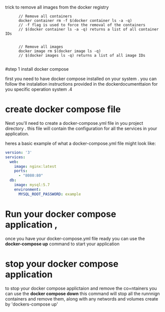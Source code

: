 



trick to remove all images from the docker registry
```
      // Remove all containers
      docker container rm -f $(docker container ls -a -q)
      // -f flag is used to force the removal of the containers
      // $(docker container ls -a -q) returns a list of all container IDs


      // Remove all images
      docker image rm $(docker image ls -q)
      // $(docker images ls -q) returns a list of all image IDs
  
```






#step 1 install docker compose 

first you need to have docker compose installed on your system . you can follow the instalation instructions provided in the dockerdocumenttaion for you specific operation system .4





# create docker compose file 

Next you'll need to create a docker-compose.yml file in you project directory . this file will contain the configuration for all the services in your application.


heres a basic example of what a docker-compose.yml file might look like:

```yml
version: '3'
services:
  web:
    image: nginx:latest
    ports:
      - "8080:80"
  db:
    image: mysql:5.7
    environment:
      MYSQL_ROOT_PASSWORD: example
```


# Run your docker compose application ,


once you have your docker-compose.yml file ready you can  use the **docker-compose up** command to start your application



# stop your docker compose application
to stop your docker compose applictaion and remove the co=ntainers you can use the **docker compose down** 
this command will stop all the runnnign containers and remove them, along with any networds and volumes create by 'dockers-compose up'




